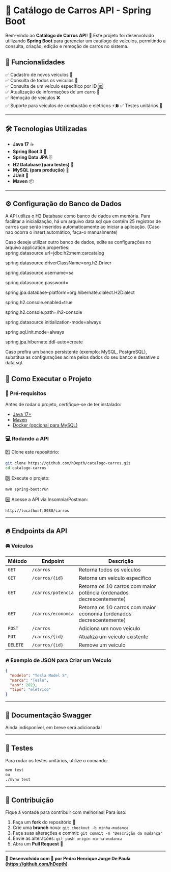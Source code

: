 # 🚗 Catálogo de Carros API - Spring Boot

Bem-vindo ao **Catálogo de Carros API**! 🚀 Este projeto foi desenvolvido utilizando **Spring Boot** para gerenciar um catálogo de veículos, permitindo a consulta, criação, edição e remoção de carros no sistema.

## 📌 Funcionalidades
✅ Cadastro de novos veículos 📝  
✅ Consulta de todos os veículos 🔎  
✅ Consulta de um veículo específico por ID 🆔  
✅ Atualização de informações de um carro 🔄  
✅ Remoção de veículos ❌  
✅ Suporte para veículos de combustão e elétricos ⚡⛽
✅ Testes unitários 🧪  

---

## 🛠️ Tecnologias Utilizadas
- **Java 17** ☕
- **Spring Boot 3** 🚀
- **Spring Data JPA** 🗄️
- **H2 Database (para testes)** 💾
- **MySQL (para produção)** 🏢
- **JUnit** 🧪
- **Maven** 📦

---

## ⚙️ Configuração do Banco de Dados

A API utiliza o H2 Database como banco de dados em memória. Para facilitar a inicialização, há um arquivo data.sql que contém 25 registros de carros que serão inseridos automaticamente ao iniciar a aplicação. (Caso nao ocorra o insert automático, faça-o manualmente)

Caso deseje utilizar outro banco de dados, edite as configurações no arquivo application.properties:
spring.datasource.url=jdbc:h2:mem:carcatalog

spring.datasource.driverClassName=org.h2.Driver

spring.datasource.username=sa

spring.datasource.password=

spring.jpa.database-platform=org.hibernate.dialect.H2Dialect

spring.h2.console.enabled=true

spring.h2.console.path=/h2-console

spring.datasource.initialization-mode=always

spring.sql.init.mode=always

spring.jpa.hibernate.ddl-auto=create

Caso prefira um banco persistente (exemplo: MySQL, PostgreSQL), substitua as configurações acima pelos dados do seu banco e desative o data.sql.

## 🚀 Como Executar o Projeto

### 🔧 Pré-requisitos
Antes de rodar o projeto, certifique-se de ter instalado:
- [Java 17+](https://www.oracle.com/java/technologies/javase/jdk17-archive-downloads.html)
- [Maven](https://maven.apache.org/download.cgi)
- [Docker (opcional para MySQL)](https://www.docker.com/)

### 💻 Rodando a API
1️⃣ Clone este repositório:
```sh
git clone https://github.com/hDepth/catalogo-carros.git
cd catalogo-carros
```

3️⃣ Execute o projeto:
```sh
mvn spring-boot:run
```

4️⃣ Acesse a API via Insomnia/Postman:
```
http://localhost:8080/carros
```

---

## 🔥 Endpoints da API

### 🚘 Veículos
| Método | Endpoint | Descrição |
|--------|----------|------------|
| `GET`  | `/carros` | Retorna todos os veículos |
| `GET`  | `/carros/{id}` | Retorna um veículo específico |
| `GET` | `/carros/potencia` | Retorna os 10 carros com maior potência (ordenados decrescentemente) |
| `GET` | `/carros/economia` | Retorna os 10 carros com maior economia (ordenados decrescentemente) |
| `POST` | `/carros` | Adiciona um novo veículo |
| `PUT`  | `/carros/{id}` | Atualiza um veículo existente |
| `DELETE` | `/carros/{id}` | Remove um veículo |

### 🔥 Exemplo de JSON para Criar um Veículo
```json
{
  "modelo": "Tesla Model S",
  "marca": "Tesla",
  "ano": 2023,
  "tipo": "elétrico"
}
```

---

## 📜 Documentação Swagger
Ainda indisponível, em breve será adicionada!

---

## 🧪 Testes
Para rodar os testes unitários, utilize o comando:
```sh
mvn test
ou
./mvnw test
```

---

## 🤝 Contribuição
Fique à vontade para contribuir com melhorias! Para isso:
1. Faça um **fork** do repositório 🍴
2. Crie uma **branch** nova: `git checkout -b minha-mudanca`
3. Faça suas alterações e commit: `git commit -m "Descrição da mudança"`
4. Envie as alterações: `git push origin minha-mudanca`
5. Abra um **Pull Request** 🚀

---

🚀 **Desenvolvido com 💙 por Pedro Henrique Jorge De Paula (https://github.com/hDepth)**

